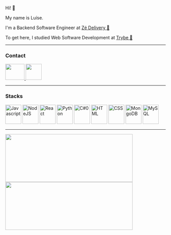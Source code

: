 Hi! 👋

My name is Luíse.

I'm a Backend Software Engineer at 
<a href="https://www.ze.delivery/">
  <span> Zé Delivery  &#127866;</span>
</a>

To get here, I studied Web Software Development at
<a href="https://www.betrybe.com/">
  <span> Trybe 🚀</span>
</a>

---
### Contact

<a href="https://www.linkedin.com/in/luise-rios/">
  <img src="https://cdn.jsdelivr.net/gh/devicons/devicon/icons/linkedin/linkedin-original.svg" width="60px" height="50px">
</a>
<a href="https://www.instagram.com/luisemiranda/">
  <img src="https://cdn.icon-icons.com/icons2/1211/PNG/512/1491579602-yumminkysocialmedia36_83067.png" width="50px" height="50px">
</a> 

---
### Stacks

<div>
  <img src="https://cdn.jsdelivr.net/gh/devicons/devicon/icons/javascript/javascript-original.svg" alt="Javascript" width="50" height="60"/>

  <img src="https://cdn.jsdelivr.net/gh/devicons/devicon/icons/nodejs/nodejs-original.svg" alt="NodeJS" width="50" height="60"/> 

  <img src="https://cdn.jsdelivr.net/gh/devicons/devicon/icons/react/react-original.svg" alt="React" width="50" height="60"/> 

  <img src="https://cdn.jsdelivr.net/gh/devicons/devicon/icons/python/python-original.svg" alt="Python" width="50" height="60"/>

  <img src="https://cdn.jsdelivr.net/gh/devicons/devicon/icons/csharp/csharp-original.svg" alt="C#0" width="50" height="60"/>

  <img src="https://cdn.jsdelivr.net/gh/devicons/devicon/icons/html5/html5-original.svg" alt="HTML" width="50" height="60"/> 

  <img src="https://cdn.jsdelivr.net/gh/devicons/devicon/icons/css3/css3-original.svg" alt="CSS" width="50" height="60"/> 

  <img src="https://cdn.jsdelivr.net/gh/devicons/devicon/icons/mongodb/mongodb-original.svg" alt="MongoDB" width="50" height="60"/> 

  <img src="https://cdn.jsdelivr.net/gh/devicons/devicon/icons/mysql/mysql-original.svg" alt="MySQL" width="50" height="60"/> 
</div>

  ---
<div>
  <img height="150em" width="400em" src="https://github-readme-stats.vercel.app/api/top-langs/?username=luise-rios&layout=compact&theme=prussian"/>

  <img height="150em" width="400em" src="https://github-readme-stats.vercel.app/api?username=luise-rios&theme=prussian&show_icons=true&locale=en"/>
</div>


